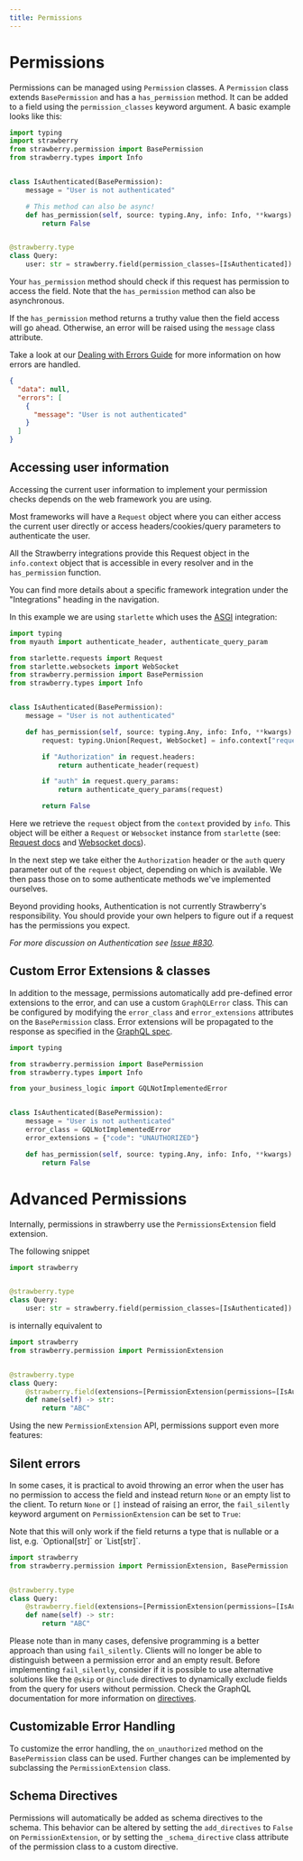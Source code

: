 ```yaml
---
title: Permissions
---
```


# Permissions

Permissions can be managed using `Permission` classes. A `Permission` class
extends `BasePermission` and has a `has_permission` method. It can be added to a
field using the `permission_classes` keyword argument. A basic example looks
like this:

```python
import typing
import strawberry
from strawberry.permission import BasePermission
from strawberry.types import Info


class IsAuthenticated(BasePermission):
    message = "User is not authenticated"

    # This method can also be async!
    def has_permission(self, source: typing.Any, info: Info, **kwargs) -> bool:
        return False


@strawberry.type
class Query:
    user: str = strawberry.field(permission_classes=[IsAuthenticated])
```

Your `has_permission` method should check if this request has permission to access the
field. Note that the `has_permission` method can also be asynchronous.

If the `has_permission` method returns a truthy value then the field access will go
ahead. Otherwise, an error will be raised using the `message` class attribute.

Take a look at our [Dealing with Errors Guide](/docs/guides/errors) for more information
on how errors are handled.

```json
{
  "data": null,
  "errors": [
    {
      "message": "User is not authenticated"
    }
  ]
}
```

## Accessing user information

Accessing the current user information to implement your permission checks
depends on the web framework you are using.

Most frameworks will have a `Request` object where you can either access the current
user directly or access headers/cookies/query parameters to authenticate the user.

All the Strawberry integrations provide this Request object in the `info.context` object
that is accessible in every resolver and in the `has_permission` function.

You can find more details about a specific framework integration under the
"Integrations" heading in the navigation.

In this example we are using `starlette` which uses the
[ASGI](/docs/integrations/asgi) integration:

```python
import typing
from myauth import authenticate_header, authenticate_query_param

from starlette.requests import Request
from starlette.websockets import WebSocket
from strawberry.permission import BasePermission
from strawberry.types import Info


class IsAuthenticated(BasePermission):
    message = "User is not authenticated"

    def has_permission(self, source: typing.Any, info: Info, **kwargs) -> bool:
        request: typing.Union[Request, WebSocket] = info.context["request"]

        if "Authorization" in request.headers:
            return authenticate_header(request)

        if "auth" in request.query_params:
            return authenticate_query_params(request)

        return False
```

Here we retrieve the `request` object from the `context` provided by `info`.
This object will be either a `Request` or `Websocket` instance from `starlette`
(see: [Request docs](https://www.starlette.io/requests/) and
[Websocket docs](https://www.starlette.io/websockets/)).

In the next step we take either the `Authorization` header or the `auth` query
parameter out of the `request` object, depending on which is available. We then
pass those on to some authenticate methods we've implemented ourselves.

Beyond providing hooks, Authentication is not currently Strawberry's
responsibility. You should provide your own helpers to figure out if a request
has the permissions you expect.

_For more discussion on Authentication see_
_[Issue #830](https://github.com/strawberry-graphql/strawberry/issues/830)._

## Custom Error Extensions & classes

In addition to the message, permissions automatically add pre-defined error extensions to the error, and
can use a custom `GraphQLError` class. This can be configured by modifying
the  `error_class` and `error_extensions` attributes on the `BasePermission` class.
Error extensions will be propagated to the response as specified in
the [GraphQL spec](https://strawberry.rocks/docs/types/exceptions).

```python
import typing

from strawberry.permission import BasePermission
from strawberry.types import Info

from your_business_logic import GQLNotImplementedError


class IsAuthenticated(BasePermission):
    message = "User is not authenticated"
    error_class = GQLNotImplementedError
    error_extensions = {"code": "UNAUTHORIZED"}

    def has_permission(self, source: typing.Any, info: Info, **kwargs) -> bool:
        return False
```

# Advanced Permissions

Internally, permissions in strawberry use the `PermissionsExtension` field extension.

The following snippet

```python
import strawberry


@strawberry.type
class Query:
    user: str = strawberry.field(permission_classes=[IsAuthenticated])
```

is internally equivalent to

```python
import strawberry
from strawberry.permission import PermissionExtension


@strawberry.type
class Query:
    @strawberry.field(extensions=[PermissionExtension(permissions=[IsAuthenticated()])])
    def name(self) -> str:
        return "ABC"
```

Using the new `PermissionExtension` API, permissions support even more features:

## Silent errors

In some cases, it is practical to avoid throwing an error when the user has no permission to access
the field and instead return `None` or an empty list to the client.
To return `None` or `[]` instead of raising an error, the `fail_silently ` keyword
argument on `PermissionExtension` can be set to `True`:


<Warning>
Note that this will only work if the field returns a type that 
is nullable or a list, e.g. `Optional[str]` or `List[str]`.
</Warning>

```python
import strawberry
from strawberry.permission import PermissionExtension, BasePermission


@strawberry.type
class Query:
    @strawberry.field(extensions=[PermissionExtension(permissions=[IsAuthenticated()], fail_silently=True)])
    def name(self) -> str:
        return "ABC"
```

Please note than in many cases, defensive programming is a better approach than using `fail_silently`.
Clients will no longer be able to distinguish between a permission error and an empty result.
Before implementing `fail_silently`, consider if it is possible to use alternative solutions like
the `@skip` or `@include` directives to dynamically exclude fields from the query for users without permission.
Check the GraphQL documentation for more information on [directives](https://graphql.org/learn/queries/#directives).

## Customizable Error Handling

To customize the error handling, the `on_unauthorized` method on
the `BasePermission` class can be used. Further changes can be implemented by
subclassing the `PermissionExtension` class.

## Schema Directives

Permissions will automatically be added as schema directives to the schema. This
behavior can be altered by setting the `add_directives` to `False`
on `PermissionExtension`, or by setting the `_schema_directive` class attribute of the
permission class to a custom directive.
